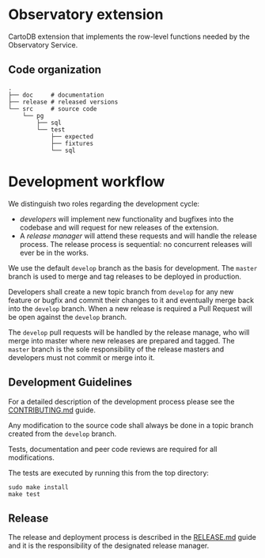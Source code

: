 # Observatory extension

CartoDB extension that implements the row-level functions needed by the Observatory Service.

## Code organization

```
.
├── doc     # documentation
├── release # released versions
└── src     # source code
    └── pg
        ├── sql
        └── test
            ├── expected
            ├── fixtures
            └── sql
```

# Development workflow

We distinguish two roles regarding the development cycle:

* *developers* will implement new functionality and bugfixes into
  the codebase and will request for new releases of the extension.
* A *release manager* will attend these requests and will handle
  the release process. The release process is sequential:
  no concurrent releases will ever be in the works.

We use the default `develop` branch as the basis for development.
The `master` branch is used to merge and tag releases to be
deployed in production.

Developers shall create a new topic branch from `develop` for any new feature
or bugfix and commit their changes to it and eventually merge back into
the `develop` branch. When a new release is required a Pull Request
will be open against the `develop` branch.

The `develop` pull requests will be handled by the release manage,
who will merge into master where new releases are prepared and tagged.
The `master` branch is the sole responsibility of the release masters
and developers must not commit or merge into it.

## Development Guidelines

For a detailed description of the development process please see
the [CONTRIBUTING.md](CONTRIBUTING.md) guide.

Any modification to the source code
shall always be done in a topic branch created from the `develop` branch.

Tests, documentation and peer code reviews are required for all
modifications.

The tests are executed by running this from the top directory:
```
sudo make install
make test
```
## Release

The release and deployment process is described in the
[RELEASE.md](RELEASE.md) guide and it is the responsibility of the designated
release manager.
